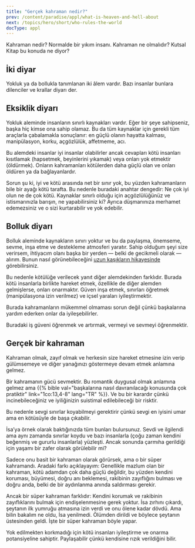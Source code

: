 ```yaml
---
title: "Gerçek kahraman nedir?"
prev: /content/paradise/appl/what-is-heaven-and-hell-about
next: /topics/hero/short/who-rules-the-world
docType: appl
---
```


Kahraman nedir? Normalde bir yıkım insanı. Kahraman ne olmalıdır? Kutsal Kitap bu konuda ne diyor?

## İki diyar

<a name="d70d"></a>
Yokluk ya da bollukla tanımlanan iki âlem vardır. Bazı insanlar bunlara dilenciler ve krallar diyarı der.

## Eksiklik diyarı

<a name="4901"></a>
Yokluk aleminde insanların sınırlı kaynakları vardır. Eğer bir şeye sahipseniz, başka hiç kimse ona sahip olamaz. Bu da tüm kaynaklar için gerekli tüm araçlarla çabalamakla sonuçlanır: en güçlü olanın hayatta kalması, manipülasyon, korku, açgözlülük, affetmeme, acı.

Bu alemdeki insanlar iyi insanlar olabilirler ancak cevapları kötü insanları kısıtlamak (hapsetmek, beyinlerini yıkamak) veya onları yok etmektir (öldürmek). Onların kahramanları kötülerden daha güçlü olan ve onları öldüren ya da bağlayanlardır.

Sorun şu ki, iyi ve kötü arasında net bir sınır yok, bu yüzden kahramanların bile bir ayağı kötü tarafta. Bu nedenle buradaki anahtar dengedir: Ne çok iyi olun ne de çok kötü. Kaynaklar sınırlı olduğu için açgözlülüğünüz ve istismarınızla barışın, ne yapabilirsiniz ki? Ayrıca düşmanınıza merhamet edemezsiniz ve o sizi kurtarabilir ve yok edebilir.

## Bolluk diyarı

<a name="5c65"></a>
Bolluk aleminde kaynakların sınırı yoktur ve bu da paylaşma, önemseme, sevme, inşa etme ve destekleme atmosferi yaratır. Sahip olduğum şeyi size verirsem, ihtiyacım olanı başka bir yerden — belki de gecikmeli olarak — alırım. Bunun nasıl görünebileceğini [uzun kaşıkların hikayesinde](https://en.m.wikipedia.org/wiki/Allegory_of_the_long_spoons) görebilirsiniz.

Bu nedenle kötülüğe verilecek yanıt diğer alemdekinden farklıdır. Burada kötü insanlarla birlikte hareket etmek, özellikle de diğer alemden gelmişlerse, onları onarmaktır. Güven inşa etmek, sınırları öğretmek (manipülasyona izin verilmez) ve içsel yaraları iyileştirmektir.

Burada kahramanların mükemmel olmaması sorun değil çünkü başkalarına yardım ederken onlar da iyileşebilirler.

Buradaki iş güveni öğrenmek ve artırmak, vermeyi ve sevmeyi öğrenmektir.

## Gerçek bir kahraman

<a name="6e10"></a>
Kahraman olmak, zayıf olmak ve herkesin size hareket etmesine izin verip gülümsemeye ve diğer yanağınızı göstermeye devam etmek anlamına gelmez.

Bir kahramanın gücü sevmektir. Bu romantik duygusal olmak anlamına gelmez ama {{% bible val="başkalarına nasıl davranılacağı konusunda çok pratiktir" link="1co:13,4-8" lang="TR" %}}. Ve bu bir karardır çünkü incinebileceğiniz ve iyiliğinizin suistimal edilebileceği bir risktir.

Bu nedenle sevgi sınırlar koyabilmeyi gerektirir çünkü sevgi en iyisini umar ama en kötüsüyle de başa çıkabilir.

İsa’ya örnek olarak baktığınızda tüm bunları bulursunuz. Sevdi ve ilgilendi ama aynı zamanda sınırlar koydu ve bazı insanlarla (çoğu zaman kendini beğenmiş ve gururlu insanlarla) yüzleşti. Ancak sonunda çarmıha gerildiği için yaşamı bir zafer olarak görülebilir mi?

Sadece onu basit bir kahraman olarak görürsek, ama o bir süper kahramandı. Aradaki farkı açıklayayım: Genellikle mazlum olan bir kahraman, kötü adamdan çok daha güçlü değildir, bu yüzden kendini koruması, büyümesi, doğru anı beklemesi, rakibinin zayıflığını bulması ve doğru anda, belki de bir aydınlanma anında saldırması gerekir.

Ancak bir süper kahraman farklıdır: Kendini korumak ve rakibinin zayıflıklarını bulmak için endişelenmesine gerek yoktur. İsa zırhını çıkardı, şeytanın ilk yumruğu atmasına izin verdi ve onu ölene kadar dövdü. Ama bilin bakalım ne oldu, İsa yenilmedi. Ölümden dirildi ve böylece şeytanın üstesinden geldi. İşte bir süper kahraman böyle yapar.

Yok edilmekten korkmadığı için kötü insanları iyileştirme ve onarma potansiyeline sahiptir. Paylaşabilir çünkü kendisine rızık verildiğini bilir.

